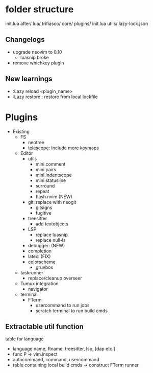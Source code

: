 # folder structure
init.lua
after/
lua/
    trifiasco/
        core/
        plugins/
            init.lua
        utils/
lazy-lock.json
    

## Changelogs
- upgrade neovim to 0.10
    - luasnip broke
- remove whichkey plugin

## New learnings
- :Lazy reload <plugin_name>
- :Lazy restore : restore from local lockfile

# Plugins
- Existing
    - FS
        - neotree
        - telescope: Include more keymaps
    - Editor
        - utils
            - mini.comment
            - mini.pairs
            - mini.indentscope
            - mini.statusline
            - surround
            - repeat
            - flash.nvim (NEW)
        - git: replace with neogit
            - gitsigns
            - fugitive
        - treesitter
            - add textobjects
        - LSP
            - replace luasnip
            - replace null-ls
        - debugger: (NEW)
        - completion
        - latex: (FIX)
        - colorscheme
            - gruvbox
    - taskrunner
        - replace/cleanup overseer
    - Tumux integration
        - navigator
    - terminal
        - FTerm
            - usercommand to run jobs
            - scratch terminal to run build cmds


## Extractable util function
table for language
- language name, ftname, treesitter, lsp, [dap etc.]
- func P -> vim.inspect
- autocommand, command, usercommand
- table containing local build cmds -> construct FTerm runner
